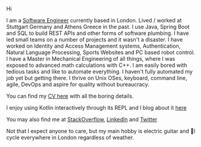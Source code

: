 Hi

I am a [Software Engineer](https://en.wikipedia.org/wiki/Margaret_Hamilton_(scientist)#Legacy) currently based in London. Lived / worked at Stuttgart Germany and Athens Greece in the past. I use Java, Spring Boot and SQL to build REST APIs and other forms of software plumbing. I have led small teams on a number of projects and it wasn't a disaster. I have worked on Identity and Access Management systems, Authentication, Natural Language Processing, Sports Websites and PC based robot control. I have a Master in Mechanical Engineering of all things, where I was exposed to advanced math calculations with C++. I am easily bored with tedious tasks and like to automate everything. I haven't fully automated my job yet but getting there. I thrive on Unix OSes, keyboard, command line, agile, DevOps and aspire for quality without bureaucracy.

You can find my [CV here](ManosNikolaidisCV.md) with all the boring details.

I enjoy using Kotlin interactively through its REPL and I blog about it [here](https://shadowmanos.github.io/kotlin-repl-data-cookbook)

You may also find me at
[StackOverflow](https://stackoverflow.com/users/1413133/manos-nikolaidis),
[LinkedIn](https://www.linkedin.com/in/manosnikolaidis) and
[Twitter](https://twitter.com/shadowmanos)

Not that I expect anyone to care, but my main hobby is electric guitar and 🤘I cycle everywhere in London regardless of weather.
